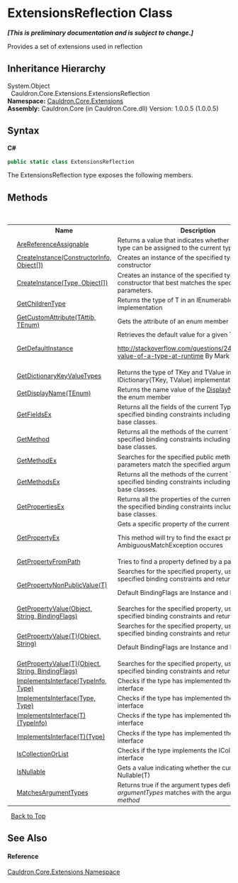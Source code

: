 # ExtensionsReflection Class
 _**\[This is preliminary documentation and is subject to change.\]**_

Provides a set of extensions used in reflection


## Inheritance Hierarchy
System.Object<br />&nbsp;&nbsp;Cauldron.Core.Extensions.ExtensionsReflection<br />
**Namespace:**&nbsp;<a href="N_Cauldron_Core_Extensions">Cauldron.Core.Extensions</a><br />**Assembly:**&nbsp;Cauldron.Core (in Cauldron.Core.dll) Version: 1.0.0.5 (1.0.0.5)

## Syntax

**C#**<br />
``` C#
public static class ExtensionsReflection
```

The ExtensionsReflection type exposes the following members.


## Methods
&nbsp;<table><tr><th></th><th>Name</th><th>Description</th></tr><tr><td>![Public method](media/pubmethod.gif "Public method")![Static member](media/static.gif "Static member")</td><td><a href="M_Cauldron_Core_Extensions_ExtensionsReflection_AreReferenceAssignable">AreReferenceAssignable</a></td><td>
Returns a value that indicates whether the specified type can be assigned to the current type.</td></tr><tr><td>![Public method](media/pubmethod.gif "Public method")![Static member](media/static.gif "Static member")</td><td><a href="M_Cauldron_Core_Extensions_ExtensionsReflection_CreateInstance">CreateInstance(ConstructorInfo, Object[])</a></td><td>
Creates an instance of the specified type using the constructor</td></tr><tr><td>![Public method](media/pubmethod.gif "Public method")![Static member](media/static.gif "Static member")</td><td><a href="M_Cauldron_Core_Extensions_ExtensionsReflection_CreateInstance_1">CreateInstance(Type, Object[])</a></td><td>
Creates an instance of the specified type using the constructor that best matches the specified parameters.</td></tr><tr><td>![Public method](media/pubmethod.gif "Public method")![Static member](media/static.gif "Static member")</td><td><a href="M_Cauldron_Core_Extensions_ExtensionsReflection_GetChildrenType">GetChildrenType</a></td><td>
Returns the type of T in an IEnumerable(T) implementation</td></tr><tr><td>![Public method](media/pubmethod.gif "Public method")![Static member](media/static.gif "Static member")</td><td><a href="M_Cauldron_Core_Extensions_ExtensionsReflection_GetCustomAttribute__2">GetCustomAttribute(TAttib, TEnum)</a></td><td>
Gets the attribute of an enum member</td></tr><tr><td>![Public method](media/pubmethod.gif "Public method")![Static member](media/static.gif "Static member")</td><td><a href="M_Cauldron_Core_Extensions_ExtensionsReflection_GetDefaultInstance">GetDefaultInstance</a></td><td>
Retrieves the default value for a given Type. 

 http://stackoverflow.com/questions/2490244/default-value-of-a-type-at-runtime By Mark Jones</td></tr><tr><td>![Public method](media/pubmethod.gif "Public method")![Static member](media/static.gif "Static member")</td><td><a href="M_Cauldron_Core_Extensions_ExtensionsReflection_GetDictionaryKeyValueTypes">GetDictionaryKeyValueTypes</a></td><td>
Returns the type of TKey and TValue in an IDictionary(TKey, TValue) implementation</td></tr><tr><td>![Public method](media/pubmethod.gif "Public method")![Static member](media/static.gif "Static member")</td><td><a href="M_Cauldron_Core_Extensions_ExtensionsReflection_GetDisplayName__1">GetDisplayName(TEnum)</a></td><td>
Returns the name value of the <a href="T_Cauldron_Core_DisplayNameAttribute">DisplayNameAttribute</a> of the enum member</td></tr><tr><td>![Public method](media/pubmethod.gif "Public method")![Static member](media/static.gif "Static member")</td><td><a href="M_Cauldron_Core_Extensions_ExtensionsReflection_GetFieldsEx">GetFieldsEx</a></td><td>
Returns all the fields of the current Type, using the specified binding constraints including those of the base classes.</td></tr><tr><td>![Public method](media/pubmethod.gif "Public method")![Static member](media/static.gif "Static member")</td><td><a href="M_Cauldron_Core_Extensions_ExtensionsReflection_GetMethod">GetMethod</a></td><td>
Returns all the methods of the current Type, using the specified binding constraints including those of the base classes.</td></tr><tr><td>![Public method](media/pubmethod.gif "Public method")![Static member](media/static.gif "Static member")</td><td><a href="M_Cauldron_Core_Extensions_ExtensionsReflection_GetMethodEx">GetMethodEx</a></td><td>
Searches for the specified public method whose parameters match the specified argument types.</td></tr><tr><td>![Public method](media/pubmethod.gif "Public method")![Static member](media/static.gif "Static member")</td><td><a href="M_Cauldron_Core_Extensions_ExtensionsReflection_GetMethodsEx">GetMethodsEx</a></td><td>
Returns all the methods of the current Type, using the specified binding constraints including those of the base classes.</td></tr><tr><td>![Public method](media/pubmethod.gif "Public method")![Static member](media/static.gif "Static member")</td><td><a href="M_Cauldron_Core_Extensions_ExtensionsReflection_GetPropertiesEx">GetPropertiesEx</a></td><td>
Returns all the properties of the current Type, using the specified binding constraints including those of the base classes.</td></tr><tr><td>![Public method](media/pubmethod.gif "Public method")![Static member](media/static.gif "Static member")</td><td><a href="M_Cauldron_Core_Extensions_ExtensionsReflection_GetPropertyEx">GetPropertyEx</a></td><td>
Gets a specific property of the current Type. 

 This method will try to find the exact property if an AmbiguousMatchException occures</td></tr><tr><td>![Public method](media/pubmethod.gif "Public method")![Static member](media/static.gif "Static member")</td><td><a href="M_Cauldron_Core_Extensions_ExtensionsReflection_GetPropertyFromPath">GetPropertyFromPath</a></td><td>
Tries to find a property defined by a path</td></tr><tr><td>![Public method](media/pubmethod.gif "Public method")![Static member](media/static.gif "Static member")</td><td><a href="M_Cauldron_Core_Extensions_ExtensionsReflection_GetPropertyNonPublicValue__1">GetPropertyNonPublicValue(T)</a></td><td>
Searches for the specified property, using the specified binding constraints and returns its value. 

 Default BindingFlags are Instance and NonPublic</td></tr><tr><td>![Public method](media/pubmethod.gif "Public method")![Static member](media/static.gif "Static member")</td><td><a href="M_Cauldron_Core_Extensions_ExtensionsReflection_GetPropertyValue">GetPropertyValue(Object, String, BindingFlags)</a></td><td>
Searches for the specified property, using the specified binding constraints and returns its value.</td></tr><tr><td>![Public method](media/pubmethod.gif "Public method")![Static member](media/static.gif "Static member")</td><td><a href="M_Cauldron_Core_Extensions_ExtensionsReflection_GetPropertyValue__1">GetPropertyValue(T)(Object, String)</a></td><td>
Searches for the specified property, using the specified binding constraints and returns its value. 

 Default BindingFlags are Instance and Public</td></tr><tr><td>![Public method](media/pubmethod.gif "Public method")![Static member](media/static.gif "Static member")</td><td><a href="M_Cauldron_Core_Extensions_ExtensionsReflection_GetPropertyValue__1_1">GetPropertyValue(T)(Object, String, BindingFlags)</a></td><td>
Searches for the specified property, using the specified binding constraints and returns its value.</td></tr><tr><td>![Public method](media/pubmethod.gif "Public method")![Static member](media/static.gif "Static member")</td><td><a href="M_Cauldron_Core_Extensions_ExtensionsReflection_ImplementsInterface">ImplementsInterface(TypeInfo, Type)</a></td><td>
Checks if the type has implemented the defined interface</td></tr><tr><td>![Public method](media/pubmethod.gif "Public method")![Static member](media/static.gif "Static member")</td><td><a href="M_Cauldron_Core_Extensions_ExtensionsReflection_ImplementsInterface_1">ImplementsInterface(Type, Type)</a></td><td>
Checks if the type has implemented the defined interface</td></tr><tr><td>![Public method](media/pubmethod.gif "Public method")![Static member](media/static.gif "Static member")</td><td><a href="M_Cauldron_Core_Extensions_ExtensionsReflection_ImplementsInterface__1">ImplementsInterface(T)(TypeInfo)</a></td><td>
Checks if the type has implemented the defined interface</td></tr><tr><td>![Public method](media/pubmethod.gif "Public method")![Static member](media/static.gif "Static member")</td><td><a href="M_Cauldron_Core_Extensions_ExtensionsReflection_ImplementsInterface__1_1">ImplementsInterface(T)(Type)</a></td><td>
Checks if the type has implemented the defined interface</td></tr><tr><td>![Public method](media/pubmethod.gif "Public method")![Static member](media/static.gif "Static member")</td><td><a href="M_Cauldron_Core_Extensions_ExtensionsReflection_IsCollectionOrList">IsCollectionOrList</a></td><td>
Checks if the type implements the ICollection or IList interface</td></tr><tr><td>![Public method](media/pubmethod.gif "Public method")![Static member](media/static.gif "Static member")</td><td><a href="M_Cauldron_Core_Extensions_ExtensionsReflection_IsNullable">IsNullable</a></td><td>
Gets a value indicating whether the current type is a Nullable(T)</td></tr><tr><td>![Public method](media/pubmethod.gif "Public method")![Static member](media/static.gif "Static member")</td><td><a href="M_Cauldron_Core_Extensions_ExtensionsReflection_MatchesArgumentTypes">MatchesArgumentTypes</a></td><td>
Returns true if the argument types defined by *argumentTypes* matches with the argument types of *method*</td></tr></table>&nbsp;
<a href="#extensionsreflection-class">Back to Top</a>

## See Also


#### Reference
<a href="N_Cauldron_Core_Extensions">Cauldron.Core.Extensions Namespace</a><br />